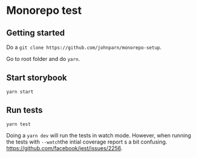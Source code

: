 
# Monorepo test

## Getting started

Do a `git clone https://github.com/johnparn/monorepo-setup`.

Go to root folder and do `yarn`.


## Start storybook

`yarn start`

## Run tests

`yarn test`

Doing a `yarn dev` will run the tests in watch mode. However, when running the tests with `--watch`the intial coverage report s a bit confusing. https://github.com/facebook/jest/issues/2256.
